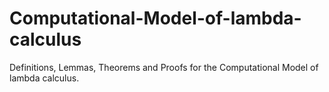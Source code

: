 # Computational-Model-of-lambda-calculus
Definitions, Lemmas, Theorems and Proofs for the Computational Model of lambda calculus.
